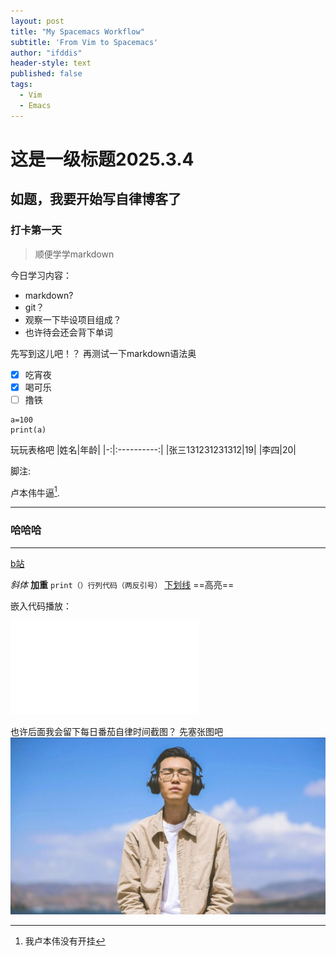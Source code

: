 ```yaml
---
layout: post
title: "My Spacemacs Workflow"
subtitle: 'From Vim to Spacemacs'
author: "ifddis"
header-style: text
published: false
tags:
  - Vim
  - Emacs
---
```


# 这是一级标题2025.3.4
## 如题，我要开始写自律博客了
### 打卡第一天
>顺便学学markdown

今日学习内容：
- markdown?
- git？
- 观察一下毕设项目组成？
- 也许待会还会背下单词
 
先写到这儿吧！？
再测试一下markdown语法奥

- [x] 吃宵夜
- [x] 喝可乐
- [ ] 撸铁
```python//语言
a=100
print(a)
```
玩玩表格吧
|姓名|年龄|
|-:|:----------:|
|张三131231231312|19|
|李四|20|

脚注:

卢本伟牛逼[^1].
[^1]:我卢本伟没有开挂
---
### 哈哈哈
---

[b站](bilibili.com "b小鬼")

*斜体*
**加重**
``print（）行列代码（两反引号）``
<u>下划线</u>
==高亮==

嵌入代码播放：
<iframe src="//player.bilibili.com/player.html?isOutside=true&aid=327623069&bvid=BV1JA411h7Gw&cid=171385214&p=1" scrolling="no" border="0" frameborder="no" framespacing="0" allowfullscreen="true"></iframe>


也许后面我会留下每日番茄自律时间截图？
先塞张图吧
![特别的人](../img/datong.png)

